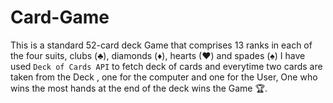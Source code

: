 # Card-Game
This is a standard 52-card deck Game that comprises 13 ranks in each of the four suits, clubs (♣), diamonds (♦), hearts (♥) and spades (♠)
I have used `Deck of Cards API` to fetch deck of cards and everytime two cards are taken from the Deck , one for the computer and one for the User, 
One who wins the most hands at the end of the deck wins the Game 🏆.
